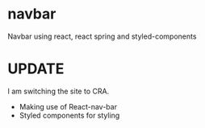 # navbar
Navbar using react, react spring and styled-components

# UPDATE
I am switching the site to CRA.
- Making use of React-nav-bar
- Styled components for styling
